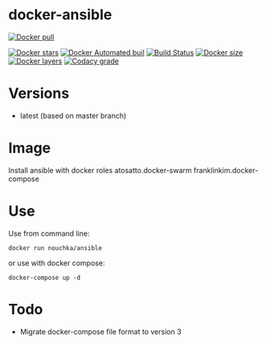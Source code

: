 # docker-ansible
[![Docker pull](https://img.shields.io/docker/pulls/nouchka/ansible)](https://hub.docker.com/r/nouchka/ansible/)

[![Docker stars](https://img.shields.io/docker/stars/nouchka/ansible)](https://hub.docker.com/r/nouchka/ansible/)
[![Docker Automated buil](https://img.shields.io/docker/automated/nouchka/ansible.svg)](https://hub.docker.com/r/nouchka/ansible/)
[![Build Status](https://img.shields.io/travis/nouchka/docker-ansible/master)](https://travis-ci.org/nouchka/docker-ansible)
[![Docker size](https://img.shields.io/docker/image-size/nouchka/ansible/latest)](https://hub.docker.com/r/nouchka/ansible/)
[![Docker layers](https://img.shields.io/microbadger/layers/nouchka/ansible/latest)](https://hub.docker.com/r/nouchka/ansible/)
[![Codacy grade](https://img.shields.io/codacy/grade/6346121fdf434dc59ac4b50269189c9d)](https://app.codacy.com/manual/nouchka/docker-ansible/dashboard)

# Versions

* latest (based on master branch)

# Image

Install ansible with docker roles atosatto.docker-swarm franklinkim.docker-compose

# Use

Use from command line:

	docker run nouchka/ansible
or use with docker compose:

	docker-compose up -d

# Todo

* Migrate docker-compose file format to version 3
